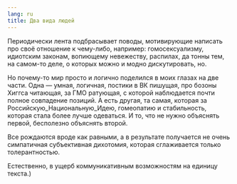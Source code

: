 ```yaml
---
lang: ru
title: Два вида людей
---
```

Периодически лента подбрасывает поводы, мотивирующие написать про своё отношение 
к чему-либо, например: гомосексуализму, идиотским законам, вопиющему невежеству,
распилах, да тонны тем, на самом-то деле, о которых можно и модно дискутировать, но.


Но почему-то мир просто и логично поделился в моих глазах на две части. 
Одна — умная, логичная, постики в ВК пишущая, про бозоны Хиггса читающая, 
за ГМО ратующая, с которой наблюдается почти полное совпадение позиций. А есть другая,
та самая, которая за Российскую_Национальную_Идею, гомеопатию и стабильность,
которая стала более лучше одеваться. И то, что не нужно объяснять первой,
бесполезно объяснять второй.


Все рождаются вроде как равными, а в результате получается не очень симпатичная
субъективная дихотомия, которая сглаживается только толерантностью.

Естественно, в ущерб коммуникативным возможностям на единицу текста.)
